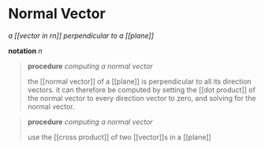 # Normal Vector

_a [[vector in rn]] perpendicular to a [[plane]]_

**notation** $n$

> **procedure** _computing a normal vector_
>
> the [[normal vector]] of a [[plane]] is perpendicular to all its direction vectors. it can therefore be computed by setting the [[dot product]] of the normal vector to every direction vector to zero, and solving for the normal vector.

> **procedure** _computing a normal vector_
>
> use the [[cross product]] of two [[vector]]s in a [[plane]]
